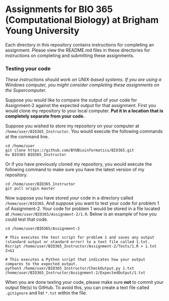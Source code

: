 # Assignments for BIO 365 (Computational Biology) at Brigham Young University 

Each directory in this repository contains instructions for completing an assignment. Please view the README.md files in these directories for instructions on completing and submitting these assignments.

### Testing your code

*These instructions should work on UNIX-based systems. If you are using a Windows computer, you might consider completing these assignments on the Supercomputer.*

Suppose you would like to compare the output of your code for Assignment-2 against the expected output for that assignment. First you would clone my repository to your local computer. **Put it in a location that is completely separate from your code.**

Suppose you wished to store my repository on your computer at `/home/user/BIO365_Instructor`. You would execute the following commands at the command line.

```
cd /home/user
git clone https://github.com/BYUBioinformatics/BIO365.git
mv BIO365 BIO365_Instructor
```

Or if you have previously cloned my repository, you would execute the following command to make sure you have the latest version of my repository.

```
cd /home/user/BIO365_Instructor
git pull origin master
```

Now suppose you have stored *your* code in a directory called `/home/user/BIO365`. And suppose you want to test your code for problem 1 of Assignment-2. Your code for problem 1 would be stored in a file located at `/home/user/BIO365/Assignment-2/1.R`. Below is an example of how you could test that code.

```
cd /home/user/BIO365/Assignment-2

# This executes the test script for problem 1 and saves any output (standard output or standard error) to a text file called 1.txt.
Rscript /home/user/BIO365_Instructor/Assignment-2/Tests/1.R > 1.txt 2>&1

# This executes a Python script that indicates how your output compares to the expected output.
python3 /home/user/BIO365_Instructor/CheckOutput.py 1.txt /home/user/BIO365_Instructor/Assignment-2/ExpectedOutput/1.txt
```

When you are done testing your code, please make sure **not** to commit your output file(s) to GitHub. To avoid this, you can create a text file called `.gitignore` and list `*.txt` within the file.